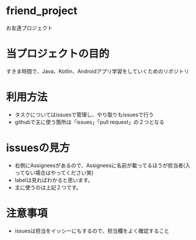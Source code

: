 # friend_project
お友達プロジェクト

# 当プロジェクトの目的
すきま時間で、Java、Kotlin、Androidアプリ学習をしていくためのリポジトリ

# 利用方法
* タスクについてはissuesで管理し、やり取りもissuesで行う
* githubで主に使う箇所は「issues」「pull request」の２つとなる

# issuesの見方
* 右側にAssigneesがあるので、Assigneesに名前が載ってるほうが担当者(入ってない場合はやってください笑)
* labelは見ればわかると思います。
* 主に使うのは上記２つです。

# 注意事項
* issuesは担当をイッシーにもするので、担当欄をよく確認すること
